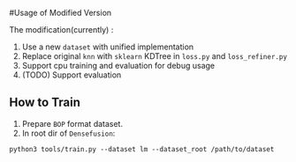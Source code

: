 #Usage of Modified Version

The modification(currently) :
1. Use a new `dataset` with unified implementation
2. Replace original `knn` with `sklearn` KDTree in `loss.py` and `loss_refiner.py`
3. Support cpu training and evaluation for debug usage
4. (TODO) Support evaluation  

## How to Train
1. Prepare `BOP` format dataset.
2. In root dir of `Densefusion`:
```
python3 tools/train.py --dataset lm --dataset_root /path/to/dataset
```